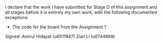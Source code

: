 I declare that the work I have submitted for Stage D of this assignment and all stages before it is entirely my own work, with the following documented exceptions:

* The code for the board from the Assignment 1

Signed: Amirul Hidayat (u6511947) Zian Li (u6744888)
